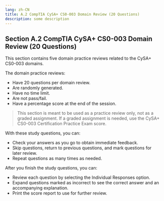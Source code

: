 ```yaml
---
lang: zh-CN
title: A.2 CompTIA CySA+ CS0-003 Domain Review (20 Questions)
description: some description
---
```


## Section A.2 CompTIA CySA+ CS0-003 Domain Review (20 Questions)

This section contains five domain practice reviews related to the CySA+ CS0-003 domains.

The domain practice reviews:

- Have 20 questions per domain review.
- Are randomly generated.
- Have no time limit.
- Are not pass/fail.
- Have a percentage score at the end of the session.

> This section is meant to be used as a practice review only, not as a graded assignment. If a graded assignment is needed, use the CySA+ CS0-003 Certification Practice Exam score.

With these study questions, you can:

- Check your answers as you go to obtain immediate feedback.
- Skip questions, return to previous questions, and mark questions for later review.
- Repeat questions as many times as needed.

After you finish the study questions, you can:

- Review each question by selecting the Individual Responses option.
- Expand questions marked as incorrect to see the correct answer and an accompanying explanation.
- Print the score report to use for further review.
